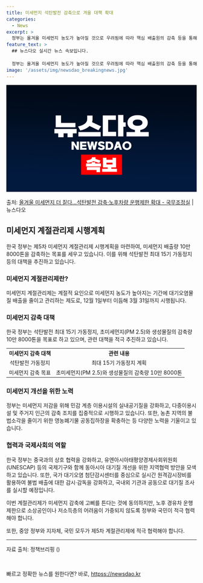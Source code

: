 ```yaml
---
title: 미세먼지 석탄발전 감축으로 겨울 대책 확대
categories:
  - News
excerpt: >
  정부는 올겨울 미세먼지 농도가 높아질 것으로 우려됨에 따라 핵심 배출원의 감축 등을 통해 미세먼지 배출량을 …
feature_text: >
  ## 뉴스다오 실시간 뉴스 속보입니다.

  정부는 올겨울 미세먼지 농도가 높아질 것으로 우려됨에 따라 핵심 배출원의 감축 등을 통해 미세먼지 배출량을 …
image: '/assets/img/newsdao_breakingnews.jpg'
---
```


![뉴스다오 속보](/assets/img/newsdao_breakingnews.jpg)

<p>출처: <a href="httpss://newsdao.kr/2638" rel="dofollow">올겨울 미세먼지 더 짙다…석탄발전 감축·노후차량 운행제한 확대 - 국무조정실</a> | 뉴스다오</p>

<h2 data-ke-size="size26">미세먼지 계절관리제 시행계획</h2>
<p data-ke-size="size16">한국 정부는 제5차 미세먼지 계절관리제 시행계획을 마련하여, 미세먼지 배출량 10만 8000톤을 감축하는 목표를 세우고 있습니다. 이를 위해 석탄발전 최대 15기 가동정지 등의 대책을 추진하고 있습니다.</p>

<h3 data-ke-size="size24">미세먼지 계절관리제란?</h3>
<p data-ke-size="size16">미세먼지 계절관리제는 계절적 요인으로 미세먼지 농도가 높아지는 기간에 대기오염물질 배출을 줄이고 관리하는 제도로, 12월 1일부터 이듬해 3월 31일까지 시행됩니다.</p>

<h3 data-ke-size="size24">미세먼지 감축 대책</h3>
<p data-ke-size="size16">한국 정부는 석탄발전 최대 15기 가동정지, 초미세먼지(PM 2.5)와 생성물질의 감축량 10만 8000톤을 목표로 하고 있으며, 관련 대책을 적극 추진하고 있습니다.</p>

<table>
	<tr>
		<td style="text-align: center; height: 17px;"><b>미세먼지 감축 대책</b></td>
		<td style="text-align: center; height: 17px;"><b>관련 내용</b></td>
	</tr>
	<tr>
		<td style="text-align: center; height: 17px;">석탄발전 가동정지</td>
		<td style="text-align: center; height: 17px;">최대 15기 가동정지 계획</td>
	</tr>
	<tr>
		<td style="text-align: center; height: 17px;">미세먼지 감축 목표</td>
		<td style="text-align: center; height: 17px;">초미세먼지(PM 2.5)와 생성물질의 감축량 10만 8000톤</td>
	</tr>
</table>

<h3 data-ke-size="size24">미세먼지 개선을 위한 노력</h3>
<p data-ke-size="size16">정부는 미세먼지 저감을 위해 민감 계층 이용시설의 실내공기질을 강화하고, 다중이용시설 및 주거지 인근의 감축 조치를 집중적으로 시행하고 있습니다. 또한, 농촌 지역의 불법소각을 줄이기 위한 영농폐기물 공동집하장을 확충하는 등 다양한 노력을 기울이고 있습니다.</p>

<h3 data-ke-size="size24">협력과 국제사회의 역할</h3>
<p data-ke-size="size16">한국 정부는 중국과의 상호 협력을 강화하고, 유엔아시아태평양경제사회위원회(UNESCAP) 등의 국제기구와 함께 동아시아 대기질 개선을 위한 지역협력 방안을 모색하고 있습니다. 또한, 국가 대기오염 첨단감시센터를 중심으로 실시간 원격감시장비를 활용하여 불법 배출에 대한 감시·감독을 강화하고, 국내외 기관과 공동으로 대기질 조사를 실시할 예정입니다.</p>

<p data-ke-size="size16">이번 계절관리제가 미세먼지 감축에 고삐를 튼다는 것에 동의하지만, 노후 경유차 운행제한으로 소상공인이나 저소득층의 어려움이 가중되지 않도록 정부와 국민이 적극 협력해야 합니다.</p>
<p data-ke-size="size16">또한, 중앙 정부와 지자체, 국민 모두가 제5차 계절관리제에 적극 협력해야 합니다.</p>

<hr>

<p data-ke-size="size16">자료 출처: 정책브리핑 ()</p>
<p data-ke-size="size16">&nbsp;</p>
 

빠르고 정확한 뉴스를 원한다면? 바로, <a href="httpss://newsdao.kr" rel="dofollow">httpss://newsdao.kr</a>


